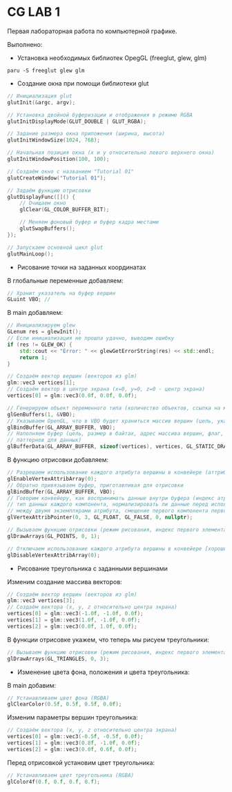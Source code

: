 # CG LAB 1

Первая лабораторная работа по компьютерной графике.

Выполнено:

- Установка необходимых библиотек OpegGL (freeglut, glew, glm)

```shell
paru -S freeglut glew glm
```

- Создание окна при помощи библиотеки glut

```c++
// Инициализация glut
glutInit(&argc, argv);

// Установка двойной буферизации и отображения в режиме RGBA
glutInitDisplayMode(GLUT_DOUBLE | GLUT_RGBA);

// Задание размера окна приложения (ширина, высота)
glutInitWindowSize(1024, 768);

// Начальная позиция окна (x и y относительно левого верхнего окна)
glutInitWindowPosition(100, 100);

// Создаём окно с названием "Tutorial 01"
glutCreateWindow("Tutorial 01");

// Задаём функцию отрисовки
glutDisplayFunc([]() {
    // Очищаем окно
    glClear(GL_COLOR_BUFFER_BIT);

    // Меняем фоновый буфер и буфер кадра местами
    glutSwapBuffers();
});

// Запускаем основной цикл glut
glutMainLoop();
```

- Рисование точки на заданных координатах

В глобальные переменные добавляем:

```c++
// Хранит указатель на буфер вершин
GLuint VBO; // 
```

В main добавляем:

```c++
// Инициализируем glew
GLenum res = glewInit();
// Если инициализация не прошла удачно, выводим ошибку
if (res != GLEW_OK) {
    std::cout << "Error: " << glewGetErrorString(res) << std::endl;
    return 1;
}

// Создаём вектор вершин (векторов из glm)
glm::vec3 vertices[1];
// Создаём вектор в центре экрана (x=0, y=0, z=0 - центр экрана)
vertices[0] = glm::vec3(0.0f, 0.0f, 0.0f);

// Генерируем объект переменного типа (количество объектов, ссылка на массив для хранения)
glGenBuffers(1, &VBO);
// Указываем OpenGL, что в VBO будет храниться массив вершин (цель, указатель на массив)
glBindBuffer(GL_ARRAY_BUFFER, VBO);
// Наполняем буфер (цель, размер в байтах, адрес массива вершин, флаг, обозначающий использование
// паттернов для данных)
glBufferData(GL_ARRAY_BUFFER, sizeof(vertices), vertices, GL_STATIC_DRAW);
```

В функцию отрисовки добавляем:
```c++
// Разрешаем использование каждого атрибута вершины в конвейере (аттрибут вершины)
glEnableVertexAttribArray(0);
// Обратно привязываем буфер, приготавливая для отрисовки
glBindBuffer(GL_ARRAY_BUFFER, VBO);
// Говорим конвейеру, как воспринимать данные внутри буфера (индекс атрибута, количество аттрибутов,
// тип данных каждого компонента, нормализировать ли данные перед использованием, шаг - число байтов
// между двумя экземплярами атрибута, смещение первого компонента первого универсального атрибута вершины)
glVertexAttribPointer(0, 3, GL_FLOAT, GL_FALSE, 0, nullptr);

// Вызываем функцию отрисовки (режим рисования, индекс первого элемента в буфере, количество элементов)
glDrawArrays(GL_POINTS, 0, 1);

// Отключаем использование каждого атрибута вершины в конвейере [хороший тон]
glDisableVertexAttribArray(0);
```

- Рисование треугольника с заданными вершинами

Изменим создание массива векторов:
```c++
// Создаём вектор вершин (векторов из glm)
glm::vec3 vertices[3];
// Создаём вектора (x, y, z относительно центра экрана)
vertices[0] = glm::vec3(-1.0f, -1.0f, 0.0f);
vertices[1] = glm::vec3(1.0f, -1.0f, 0.0f);
vertices[2] = glm::vec3(0.0f, 1.0f, 0.0f);
```

В функции отрисовке укажем, что теперь мы рисуем треугольники:
```c++
// Вызываем функцию отрисовки (режим рисования, индекс первого элемента в буфере, количество элементов)
glDrawArrays(GL_TRIANGLES, 0, 3);
```

- Изменение цвета фона, положения и цвета треугольника:

В main добавим:
```c++
// Устанавливаем цвет фона (RGBA)
glClearColor(0.5f, 0.5f, 0.5f, 0.0f);
```

Изменим параметры вершин треугольника:
```c++
// Создаём вектора (x, y, z относительно центра экрана)
vertices[0] = glm::vec3(-0.5f, -0.5f, 0.0f);
vertices[1] = glm::vec3(0.8f, -1.0f, 0.0f);
vertices[2] = glm::vec3(0.0f, 0.6f, 0.0f);
```

Перед отрисовкой установим цвет треугольника:
```c++
// Устанавливаем цвет треугольника (RGBA)
glColor4f(0.f, 0.f, 0.f, 0.f);
```